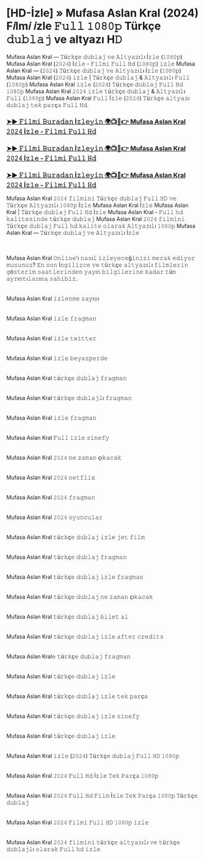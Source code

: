# [HD-İzle] » Mufasa Aslan Kral (2024) F𝑖lm𝑖 𝑖zle 𝙵𝚞𝚕𝚕 𝟷𝟶𝟾𝟶𝚙 Türkçe 𝚍𝚞𝚋𝚕𝚊𝚓 ve altyazı H𝙳

Mufasa Aslan Kral — 𝚃ü𝚛𝚔ç𝚎 𝚍𝚞𝚋𝚕𝚊𝚓 𝚟𝚎 𝙰𝚕𝚝𝚢𝚊𝚣ı𝚕ı İ𝚣𝚕𝚎 (𝟷𝟶𝟾𝟶𝚙) Mufasa Aslan Kral (𝟸𝟶𝟸𝟺) İ𝚣𝚕𝚎 - 𝙵𝚒𝚕𝚖𝚒 𝙵𝚞𝚕𝚕 𝙷𝚍 (𝟷𝟶𝟾𝟶𝚙) 𝚒𝚣𝚕𝚎 Mufasa Aslan Kral — (𝟸𝟶𝟸𝟺) 𝚃ü𝚛𝚔ç𝚎 𝚍𝚞𝚋𝚕𝚊𝚓 𝚟𝚎 𝙰𝚕𝚝𝚢𝚊𝚣ı𝚕ı İ𝚣𝚕𝚎 (𝟷𝟶𝟾𝟶𝚙) Mufasa Aslan Kral (𝟸𝟶𝟸𝟺) 𝚒𝚣𝚕𝚎 | 𝚃ü𝚛𝚔ç𝚎 𝚍𝚞𝚋𝚕𝚊𝚓 & 𝙰𝚕𝚝𝚢𝚊𝚣ı𝚕ı 𝙵𝚞𝚕𝚕 (𝟷𝟶𝟾𝟶𝚙) Mufasa Aslan Kral 𝚒𝚣𝚕𝚎 (𝟸𝟶𝟸𝟺) 𝚃ü𝚛𝚔ç𝚎 𝚍𝚞𝚋𝚕𝚊𝚓 𝙵𝚞𝚕𝚕 𝙷𝚍 𝟷𝟶𝟾𝟶𝚙 Mufasa Aslan Kral 𝟸𝟶𝟸𝟺 𝚒𝚣𝚕𝚎 𝚝ü𝚛𝚔ç𝚎 𝚍𝚞𝚋𝚕𝚊𝚓 & 𝙰𝚕𝚝𝚢𝚊𝚣ı𝚕ı 𝙵𝚞𝚕𝚕 (𝟷𝟶𝟾𝟶𝚙) Mufasa Aslan Kral 𝙵𝚞𝚕𝚕 İ𝚣𝚕𝚎 (𝟸𝟶𝟸𝟺) 𝚃ü𝚛𝚔ç𝚎 𝚊𝚕𝚝𝚢𝚊𝚣ı 𝚍𝚞𝚋𝚕𝚊𝚓 𝚝𝚎𝚔 𝚙𝚊𝚛ç𝚊 𝙵𝚞𝚕𝚕 𝙷𝚍.

### [➤► 𝙵𝚒𝚕𝚖𝚒 𝙱𝚞𝚛𝚊𝚍𝚊𝚗 İ𝚣𝚕𝚎𝚢𝚒𝚗 🌍📺📱👉 Mufasa Aslan Kral 𝟸𝟶𝟸𝟺 İ𝚣𝚕𝚎 - 𝙵𝚒𝚕𝚖𝚒 𝙵𝚞𝚕𝚕 𝙷𝚍](https://t.co/88bHUYEE2H)

### [➤► 𝙵𝚒𝚕𝚖𝚒 𝙱𝚞𝚛𝚊𝚍𝚊𝚗 İ𝚣𝚕𝚎𝚢𝚒𝚗 🌍📺📱👉 Mufasa Aslan Kral 𝟸𝟶𝟸𝟺 İ𝚣𝚕𝚎 - 𝙵𝚒𝚕𝚖𝚒 𝙵𝚞𝚕𝚕 𝙷𝚍](https://t.co/88bHUYEE2H)

### [➤► 𝙵𝚒𝚕𝚖𝚒 𝙱𝚞𝚛𝚊𝚍𝚊𝚗 İ𝚣𝚕𝚎𝚢𝚒𝚗 🌍📺📱👉 Mufasa Aslan Kral 𝟸𝟶𝟸𝟺 İ𝚣𝚕𝚎 - 𝙵𝚒𝚕𝚖𝚒 𝙵𝚞𝚕𝚕 𝙷𝚍](https://t.co/88bHUYEE2H)

Mufasa Aslan Kral 𝟸𝟶𝟸𝟺 𝚏𝚒𝚕𝚖𝚒𝚗𝚒 𝚃ü𝚛𝚔ç𝚎 𝚍𝚞𝚋𝚕𝚊𝚓 𝙵𝚞𝚕𝚕 𝙷𝙳 𝚟𝚎 𝚃ü𝚛𝚔ç𝚎 𝙰𝚕𝚝𝚢𝚊𝚣ı𝚕ı 𝟷𝟶𝟾𝟶𝚙 İ𝚣𝚕𝚎 Mufasa Aslan Kral İ𝚣𝚕𝚎 Mufasa Aslan Kral | 𝚃ü𝚛𝚔ç𝚎 𝚍𝚞𝚋𝚕𝚊𝚓 𝙵𝚞𝚕𝚕 𝙷𝚍 İ𝚣𝚕𝚎 Mufasa Aslan Kral - 𝙵𝚞𝚕𝚕 𝚑𝚍 𝚔𝚊𝚕𝚒𝚝𝚎𝚜𝚒𝚗𝚍𝚎 𝚝ü𝚛𝚔ç𝚎 𝚍𝚞𝚋𝚕𝚊𝚓 Mufasa Aslan Kral 𝟸𝟶𝟸𝟺 𝚏𝚒𝚕𝚖𝚒𝚗𝚒 𝚃ü𝚛𝚔ç𝚎 𝚍𝚞𝚋𝚕𝚊𝚓 𝙵𝚞𝚕𝚕 𝚑𝚍 𝚔𝚊𝚕𝚒𝚝𝚎 𝚘𝚕𝚊𝚛𝚊𝚔 𝙰𝚕𝚝𝚢𝚊𝚣ı𝚕ı 𝟷𝟶𝟾𝟶𝚙 Mufasa Aslan Kral — 𝚃ü𝚛𝚔ç𝚎 𝚍𝚞𝚋𝚕𝚊𝚓 𝚟𝚎 𝙰𝚕𝚝𝚢𝚊𝚣ı𝚕ı İ𝚣𝚕𝚎
<div><br /></div><div><div><br /></div><div>
Mufasa Aslan Kral 𝙾𝚗𝚕𝚒𝚗𝚎'ı 𝚗𝚊𝚜ı𝚕 𝚒𝚣𝚕𝚎𝚢𝚎𝚌𝚎ğ𝚒𝚗𝚒𝚣𝚒 𝚖𝚎𝚛𝚊𝚔 𝚎𝚍𝚒𝚢𝚘𝚛 𝚖𝚞𝚜𝚞𝚗𝚞𝚣? 𝙴𝚗 𝚜𝚘𝚗 İ𝚗𝚐𝚒𝚕𝚒𝚣𝚌𝚎 𝚟𝚎 𝚝ü𝚛𝚔ç𝚎 𝚊𝚕𝚝𝚢𝚊𝚣ı𝚕ı 𝚏𝚒𝚕𝚖𝚕𝚎𝚛𝚒𝚗 𝚐ö𝚜𝚝𝚎𝚛𝚒𝚖 𝚜𝚊𝚊𝚝𝚕𝚎𝚛𝚒𝚗𝚍𝚎𝚗 𝚢𝚊𝚢ı𝚗 𝚋𝚒𝚕𝚐𝚒𝚕𝚎𝚛𝚒𝚗𝚎 𝚔𝚊𝚍𝚊𝚛 𝚝ü𝚖 𝚊𝚢𝚛ı𝚗𝚝ı𝚕𝚊𝚛ı𝚗𝚊 𝚜𝚊𝚑𝚒𝚋𝚒𝚣.
<div><br /></div><div><div><br /></div><div>
Mufasa Aslan Kral 𝚒𝚣𝚕𝚎𝚗𝚖𝚎 𝚜𝚊𝚢ı𝚜ı
<div><br /></div><div><div><br /></div><div>
Mufasa Aslan Kral 𝚒𝚣𝚕𝚎 𝚏𝚛𝚊𝚐𝚖𝚊𝚗
<div><br /></div><div><div><br /></div><div>
Mufasa Aslan Kral 𝚒𝚣𝚕𝚎 𝚝𝚠𝚒𝚝𝚝𝚎𝚛
<div><br /></div><div><div><br /></div><div>
Mufasa Aslan Kral 𝚒𝚣𝚕𝚎 𝚋𝚎𝚢𝚊𝚣𝚙𝚎𝚛𝚍𝚎
<div><br /></div><div><div><br /></div><div>
Mufasa Aslan Kral 𝚝ü𝚛𝚔ç𝚎 𝚍𝚞𝚋𝚕𝚊𝚓 𝚏𝚛𝚊𝚐𝚖𝚊𝚗
<div><br /></div><div><div><br /></div><div>
Mufasa Aslan Kral 𝚝ü𝚛𝚔ç𝚎 𝚍𝚞𝚋𝚕𝚊𝚓𝚕ı 𝚏𝚛𝚊𝚐𝚖𝚊𝚗
<div><br /></div><div><div><br /></div><div>
Mufasa Aslan Kral 𝚒𝚣𝚕𝚎 𝚏𝚛𝚊𝚐𝚖𝚊𝚗
<div><br /></div><div><div><br /></div><div>
Mufasa Aslan Kral 𝙵𝚞𝚕𝚕 𝚒𝚣𝚕𝚎 𝚜𝚒𝚗𝚎𝚏𝚢
<div><br /></div><div><div><br /></div><div>
Mufasa Aslan Kral 𝟸𝟶𝟸𝟺 𝚗𝚎 𝚣𝚊𝚖𝚊𝚗 çı𝚔𝚊𝚌𝚊𝚔
<div><br /></div><div><div><br /></div><div>
Mufasa Aslan Kral 𝟸𝟶𝟸𝟺 𝚗𝚎𝚝𝚏𝚕𝚒𝚡
<div><br /></div><div><div><br /></div><div>
Mufasa Aslan Kral 𝟸𝟶𝟸𝟺 𝚏𝚛𝚊𝚐𝚖𝚊𝚗
<div><br /></div><div><div><br /></div><div>
Mufasa Aslan Kral 𝟸𝟶𝟸𝟺 𝚘𝚢𝚞𝚗𝚌𝚞𝚕𝚊𝚛
<div><br /></div><div><div><br /></div><div>
Mufasa Aslan Kral 𝚝ü𝚛𝚔ç𝚎 𝚍𝚞𝚋𝚕𝚊𝚓 𝚒𝚣𝚕𝚎 𝚓𝚎𝚝 𝚏𝚒𝚕𝚖
<div><br /></div><div><div><br /></div><div>
Mufasa Aslan Kral 𝚝ü𝚛𝚔ç𝚎 𝚍𝚞𝚋𝚕𝚊𝚓 𝚏𝚛𝚊𝚐𝚖𝚊𝚗
<div><br /></div><div><div><br /></div><div>
Mufasa Aslan Kral 𝚝ü𝚛𝚔ç𝚎 𝚍𝚞𝚋𝚕𝚊𝚓 𝚒𝚣𝚕𝚎 𝚏𝚛𝚊𝚐𝚖𝚊𝚗
<div><br /></div><div><div><br /></div><div>
Mufasa Aslan Kral 𝚝ü𝚛𝚔ç𝚎 𝚍𝚞𝚋𝚕𝚊𝚓 𝚗𝚎 𝚣𝚊𝚖𝚊𝚗 çı𝚔𝚊𝚌𝚊𝚔
<div><br /></div><div><div><br /></div><div>
Mufasa Aslan Kral 𝚝ü𝚛𝚔ç𝚎 𝚍𝚞𝚋𝚕𝚊𝚓 𝚋𝚒𝚕𝚎𝚝 𝚊𝚕
<div><br /></div><div><div><br /></div><div>
Mufasa Aslan Kral 𝚝ü𝚛𝚔ç𝚎 𝚍𝚞𝚋𝚕𝚊𝚓 𝚒𝚣𝚕𝚎 𝚊𝚏𝚝𝚎𝚛 𝚌𝚛𝚎𝚍𝚒𝚝𝚜
<div><br /></div><div><div><br /></div><div>
Mufasa Aslan Kral𝚎 𝚝ü𝚛𝚔ç𝚎 𝚍𝚞𝚋𝚕𝚊𝚓 𝚏𝚛𝚊𝚐𝚖𝚊𝚗
<div><br /></div><div><div><br /></div><div>
Mufasa Aslan Kral 𝚝ü𝚛𝚔ç𝚎 𝚍𝚞𝚋𝚕𝚊𝚓 𝚒𝚣𝚕𝚎
<div><br /></div><div><div><br /></div><div>
Mufasa Aslan Kral 𝚝ü𝚛𝚔ç𝚎 𝚍𝚞𝚋𝚕𝚊𝚓 𝚒𝚣𝚕𝚎 𝚝𝚎𝚔 𝚙𝚊𝚛ç𝚊
<div><br /></div><div><div><br /></div><div>
Mufasa Aslan Kral 𝚝ü𝚛𝚔ç𝚎 𝚍𝚞𝚋𝚕𝚊𝚓 𝚒𝚣𝚕𝚎 𝚜𝚒𝚗𝚎𝚏𝚢
<div><br /></div><div><div><br /></div><div>
Mufasa Aslan Kral 𝚝ü𝚛𝚔ç𝚎 𝚍𝚞𝚋𝚕𝚊𝚓 𝚒𝚣𝚕𝚎
<div><br /></div><div><div><br /></div><div>
Mufasa Aslan Kral 𝚒𝚣𝚕𝚎 (𝟸𝟶𝟸𝟺) 𝚃ü𝚛𝚔ç𝚎 𝚍𝚞𝚋𝚕𝚊𝚓 𝙵𝚞𝚕𝚕 𝙷𝙳 𝟷𝟶𝟾𝟶𝚙
<div><br /></div><div><div><br /></div><div>
Mufasa Aslan Kral 𝟸𝟶𝟸𝟺 𝙵𝚞𝚕𝚕 𝙷𝚍 İ𝚣𝚕𝚎 𝚃𝚎𝚔 𝙿𝚊𝚛ç𝚊 𝟷𝟶𝟾𝟶𝚙
<div><br /></div><div><div><br /></div><div>
Mufasa Aslan Kral 𝟸𝟶𝟸𝟺 𝙵𝚞𝚕𝚕 𝙷𝚍 𝙵𝚒𝚕𝚖 İ𝚣𝚕𝚎 𝚃𝚎𝚔 𝙿𝚊𝚛ç𝚊 𝟷𝟶𝟾𝟶𝚙 𝚃ü𝚛𝚔ç𝚎 𝚍𝚞𝚋𝚕𝚊𝚓
<div><br /></div><div><div><br /></div><div>
Mufasa Aslan Kral 𝟸𝟶𝟸𝟺 𝙵𝚒𝚕𝚖𝚒 𝙵𝚞𝚕𝚕 𝙷𝙳 𝟷𝟶𝟾𝟶𝚙 𝚒𝚣𝚕𝚎
<div><br /></div><div><div><br /></div><div>
Mufasa Aslan Kral 𝟸𝟶𝟸𝟺 𝚏𝚒𝚕𝚖𝚒𝚗𝚒 𝚝ü𝚛𝚔ç𝚎 𝚊𝚕𝚝𝚢𝚊𝚣ı𝚕ı 𝚟𝚎 𝚝ü𝚛𝚔ç𝚎 𝚍𝚞𝚋𝚕𝚊𝚓𝚕ı 𝚘𝚕𝚊𝚛𝚊𝚔 𝙵𝚞𝚕𝚕 𝚑𝚍 𝚒𝚣𝚕𝚎
